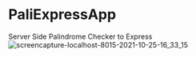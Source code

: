 # PaliExpressApp
Server Side Palindrome Checker to Express
![screencapture-localhost-8015-2021-10-25-16_33_15](https://user-images.githubusercontent.com/88999595/138767462-9b0f191e-5a57-4d95-99a0-2d1ae85a1d22.png)
